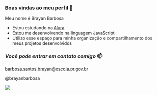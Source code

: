 ### Boas vindas ao meu perfil 🥇

Meu nome é  Brayan Barbosa

- Estou estudando na [Alura](https://www.alura.com.br)
- Estou me desenvolvendo na linguagem JavaScript
- Utilizo esse espaço para minha organização e compartilhamento dos meus projetos desenvolvidos

### _Você pode entrar em contato comigo_ 📫

barbosa.santos.brayan@escola.pr.gov.br

@brayanbarbosa

![](https://tenor.com/pt-BR/view/neyney-neymar-neymar-jr-njr-psg-gif-17897693)
